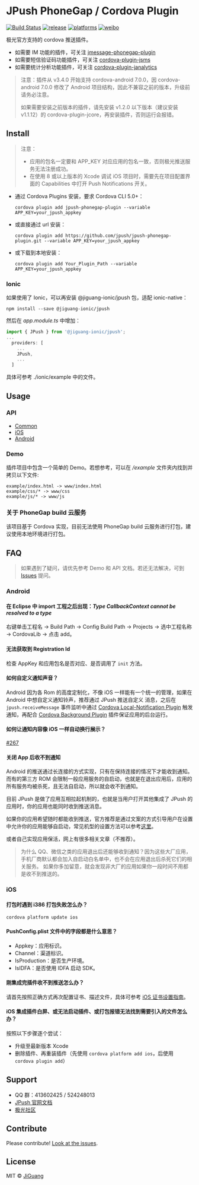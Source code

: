# JPush PhoneGap / Cordova Plugin

[![Build Status](https://travis-ci.org/jpush/jpush-phonegap-plugin.svg?branch=master)](https://travis-ci.org/jpush/jpush-phonegap-plugin)
[![release](https://img.shields.io/badge/release-3.4.1-blue.svg)](https://github.com/jpush/jpush-phonegap-plugin/releases)
[![platforms](https://img.shields.io/badge/platforms-iOS%7CAndroid-lightgrey.svg)](https://github.com/jpush/jpush-phonegap-plugin)
[![weibo](https://img.shields.io/badge/weibo-JPush-blue.svg)](http://weibo.com/jpush?refer_flag=1001030101_&is_all=1)

极光官方支持的 cordova 推送插件。

- 如需要 IM 功能的插件，可关注 [jmessage-phonegap-plugin](https://github.com/jpush/jmessage-phonegap-plugin)
- 如需要短信验证码功能插件，可关注 [cordova-plugin-jsms](https://github.com/jpush/cordova-plugin-jsms)
- 如需要统计分析功能插件，可关注 [cordova-plugin-janalytics](https://github.com/jpush/cordova-plugin-janalytics)

>注意：插件从 v3.4.0 开始支持 cordova-android 7.0.0，因 cordova-android 7.0.0 修改了 Android 项目结构，因此不兼容之前的版本，升级前请务必注意。
>
>如果需要安装之前版本的插件，请先安装 v1.2.0 以下版本（建议安装 v1.1.12）的 cordova-plugin-jcore，再安装插件，否则运行会报错。

## Install

> 注意：
> - 应用的包名一定要和 APP_KEY 对应应用的包名一致，否则极光推送服务无法注册成功。
> - 在使用 8 或以上版本的 Xcode 调试 iOS 项目时，需要先在项目配置界面的 Capabilities 中打开 Push Notifications 开关。

- 通过 Cordova Plugins 安装，要求 Cordova CLI 5.0+：

  ```shell
  cordova plugin add jpush-phonegap-plugin --variable APP_KEY=your_jpush_appkey
  ```

- 或直接通过 url 安装：

  ```shell
  cordova plugin add https://github.com/jpush/jpush-phonegap-plugin.git --variable APP_KEY=your_jpush_appkey
  ```

- 或下载到本地安装：

  ```shell
  cordova plugin add Your_Plugin_Path --variable APP_KEY=your_jpush_appkey
  ```

### Ionic

如果使用了 Ionic，可以再安装 @jiguang-ionic/jpush 包，适配 ionic-native：

```shell
npm install --save @jiguang-ionic/jpush
```

然后在 *app.module.ts* 中增加：

```js
import { JPush } from '@jiguang-ionic/jpush';
...
  providers: [
    ...
    JPush,
    ...
  ]
```

具体可参考 ./ionic/example 中的文件。


## Usage

### API

- [Common](/doc/Common_detail_api.md)
- [iOS](/doc/iOS_API.md)
- [Android](/doc/Android_detail_api.md)

### Demo

插件项目中包含一个简单的 Demo。若想参考，可以在 */example* 文件夹内找到并拷贝以下文件:

    example/index.html -> www/index.html
    example/css/* -> www/css
    example/js/* -> www/js

### 关于 PhoneGap build 云服务

该项目基于 Cordova 实现，目前无法使用 PhoneGap build 云服务进行打包，建议使用本地环境进行打包。

## FAQ

> 如果遇到了疑问，请优先参考 Demo 和 API 文档。若还无法解决，可到 [Issues](https://github.com/jpush/jpush-phonegap-plugin/issues) 提问。

### Android

#### 在 Eclipse 中 import 工程之后出现：*Type CallbackContext cannot be resolved to a type*

右键单击工程名 -> Build Path -> Config Build Path -> Projects -> 选中工程名称 -> CordovaLib -> 点击 add。

#### 无法获取到 Registration Id

检查 AppKey 和应用包名是否对应、是否调用了 `init` 方法。

#### 如何自定义通知声音？

Android 因为各 Rom 的高度定制化，不像 iOS 一样能有一个统一的管理，如果在 Android 中想自定义通知铃声，推荐通过 JPush 推送自定义
消息，之后在 `jpush.receiveMessage` 事件监听中通过 [Cordova Local-Notification Plugin](https://github.com/katzer/cordova-plugin-local-notifications) 触发通知，再配合 [Cordova Background Plugin](https://github.com/katzer/cordova-plugin-background-mode) 插件保证应用的后台运行。

#### 如何让通知内容像 iOS 一样自动换行展示？

[#267](https://github.com/jpush/jpush-phonegap-plugin/issues/267)

#### 关闭 App 后收不到通知

Android 的推送通过长连接的方式实现，只有在保持连接的情况下才能收到通知。而有的第三方 ROM 会限制一般应用服务的自启动，也就是在退出应用后，应用的所有服务均被杀死，且无法自启动，所以就会收不到通知。

目前 JPush 是做了应用互相拉起机制的，也就是当用户打开其他集成了 JPush 的应用时，你的应用也能同时收到推送消息。

如果你的应用希望随时都能收到推送，官方推荐是通过文案的方式引导用户在设置中允许你的应用能够自启动，常见机型的设置方法可以参考[这里](https://docs.jiguang.cn/jpush/client/Android/android_faq/#_2)。

或者自己实现应用保活，网上有很多相关文章（不推荐）。

> 为什么 QQ、微信之类的应用退出后还能够收到通知？因为这些大厂应用，手机厂商默认都会加入自启动白名单中，也不会在应用退出后杀死它们的相关服务。
> 如果你多加留意，就会发现非大厂的应用如果你一段时间不用都是收不到推送的。

### iOS

#### 打包时遇到 i386 打包失败怎么办？

```shell
cordova platform update ios
```

#### PushConfig.plist 文件中的字段都是什么意思？

- Appkey：应用标识。
- Channel：渠道标识。
- IsProduction：是否生产环境。
- IsIDFA：是否使用 IDFA 启动 SDK。

#### 刚集成完插件收不到推送怎么办？

请首先按照正确方式再次配置证书、描述文件，具体可参考 [iOS 证书设置指南](https://docs.jiguang.cn/jpush/client/iOS/ios_cer_guide/)。

#### iOS 集成插件白屏、或无法启动插件、或打包报错无法找到需要引入的文件怎么办？

按照以下步骤逐个尝试：

- 升级至最新版本 Xcode
- 删除插件、再重装插件（先使用 `cordova platform add ios`，后使用 `cordova plugin add`）

## Support

- QQ 群：413602425 / 524248013
- [JPush 官网文档](https://docs.jiguang.cn/jpush/guideline/intro/)
- [极光社区](http://community.jiguang.cn/)

## Contribute

Please contribute! [Look at the issues](https://github.com/jpush/jpush-phonegap-plugin/issues).

## License

MIT © [JiGuang](/license)
